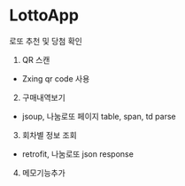# LottoApp
로또 추천 및 당첨 확인


1. QR 스캔
 - Zxing qr code 사용
 
2. 구매내역보기
 - jsoup, 나눔로또 페이지 table, span, td parse

3. 회차별 정보 조회
 - retrofit, 나눔로또 json response

4. 메모기능추가
